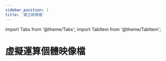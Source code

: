 ```yaml
---
sidebar_position: 1
title: '建立映像檔'
---
```


import Tabs from '@theme/Tabs';
import TabItem from '@theme/TabItem';

# 虛擬運算個體映像檔

